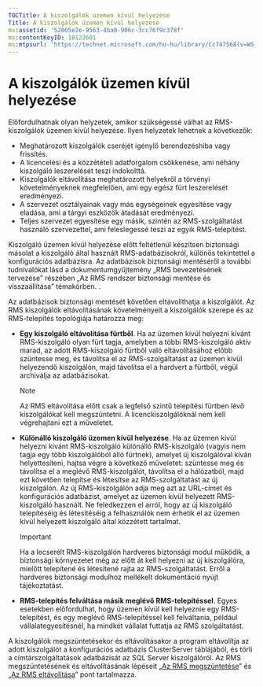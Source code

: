 ```yaml
---
TOCTitle: A kiszolgálók üzemen kívül helyezése
Title: A kiszolgálók üzemen kívül helyezése
ms:assetid: '52005e2e-9563-4ba0-906c-3cc76f9c378f'
ms:contentKeyID: 18122601
ms:mtpsurl: 'https://technet.microsoft.com/hu-hu/library/Cc747568(v=WS.10)'
---
```


A kiszolgálók üzemen kívül helyezése
====================================

Előfordulhatnak olyan helyzetek, amikor szükségessé válhat az RMS-kiszolgálók üzemen kívül helyezése. Ilyen helyzetek lehetnek a következők:

-   Meghatározott kiszolgálók cseréjét igénylő berendezéshiba vagy frissítés.
-   A licencelési és a közzétételi adatforgalom csökkenése, ami néhány kiszolgáló leszerelését teszi indokolttá.
-   Kiszolgálók eltávolítása meghatározott helyekről a törvényi követelményeknek megfelelően, ami egy egész fürt leszerelését eredményezi.
-   A szervezet osztályainak vagy más egységeinek egyesítése vagy eladása, ami a tárgyi eszközök átadását eredményezi.
-   Teljes szervezet egyesítése egy másik, szintén az RMS-szolgáltatást használó szervezettel, ami feleslegessé teszi az egyik RMS-telepítést.

Kiszolgáló üzemen kívül helyezése előtt feltétlenül készítsen biztonsági másolat a kiszolgáló által használt RMS-adatbázisokról, különös tekintettel a konfigurációs adatbázisra. Az adatbázisok biztonsági mentéséről a további tudnivalókat lásd a dokumentumgyűjtemény „RMS bevezetésének tervezése” részében „Az RMS rendszer biztonsági mentése és visszaállítása” témakörben. .

Az adatbázisok biztonsági mentését követően eltávolíthatja a kiszolgálót. Az RMS kiszolgálók eltávolításának követelményeit a kiszolgálók szerepe és az RMS-telepítés topológiája határozza meg:

-   **Egy kiszolgáló eltávolítása fürtből**. Ha az üzemen kívül helyezni kívánt RMS-kiszolgáló olyan fürt tagja, amelyben a többi RMS-kiszolgáló aktív marad, az adott RMS-kiszolgáló fürtből való eltávolításához előbb szüntesse meg, és távolítsa el az RMS-szolgáltatást az üzemen kívül helyezendő kiszolgálón, majd távolítsa el a hardvert a fürtből, végül archiválja az adatbázisokat.
    > [!NOTE]  
    > Az RMS eltávolítása előtt csak a legfelső szintű telepítési fürtben lévő kiszolgálókat kell megszüntetni. A licenckiszolgálóknál nem kell végrehajtani ezt a műveletet. 

-   **Különálló kiszolgáló üzemen kívül helyezése**. Ha az üzemen kívül helyezni kívánt RMS-kiszolgáló különálló RMS-kiszolgáló (vagyis nem tagja egy több kiszolgálóból álló fürtnek), amelyet új kiszolgálóval kíván helyettesíteni, hajtsa végre a következő műveletet: szüntesse meg és távolítsa el a meglévő RMS-kiszolgálót, távolítsa el a hálózatból, majd ezt követően telepítse és létesítse az RMS-szolgáltatást az új kiszolgálón. Az új RMS-kiszolgálón adja meg azt az URL-címet és konfigurációs adatbázist, amelyet az üzemen kívül helyezett RMS-kiszolgáló használt. Ne feledkezzen el arról, hogy az új kiszolgáló telepítéséig és létesítéséig a felhasználók nem érhetik el az üzemen kívül helyezett kiszolgáló által közzétett tartalmat.
    > [!IMPORTANT]  
    > Ha a lecserélt RMS-kiszolgálón hardveres biztonsági modul működik, a biztonsági környezetet még az előtt át kell helyezni az új kiszolgálóra, mielőtt telepítené és létesítené rajta az RMS-szolgáltatást. Erről a hardveres biztonsági modulhoz mellékelt dokumentáció nyújt tájékoztatást. 

-   **RMS-telepítés felváltása másik meglévő RMS-telepítéssel**. Egyes esetekben előfordulhat, hogy üzemen kívül kell helyeznie egy RMS-telepítést, és egy meglévő RMS-telepítéssel kell felváltania, például vállalategyesítésnél, ha mindkét vállalat futtatja az RMS szolgáltatást.

A kiszolgálók megszüntetésekor és eltávolításakor a program eltávolítja az adott kiszolgálót a konfigurációs adatbázis ClusterServer táblájából, és törli a címtárszolgáltatások adatbázisát az SQL Server kiszolgálóról. Az RMS megszüntetésének és eltávolításának lépéseit „[Az RMS megszüntetése](https://technet.microsoft.com/9fa63daa-5fb9-4afd-8371-b38248619857)” és „[Az RMS eltávolítása](https://technet.microsoft.com/885e3b4f-ea32-466f-9f7f-d8440b0f7c28)” pont tartalmazza.
